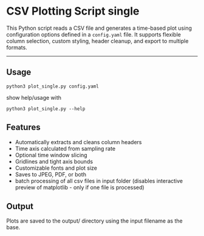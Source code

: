 # CSV Plotting Script single

This Python script reads a CSV file and generates a time-based plot using configuration options defined in a `config.yaml` file. It supports flexible column selection, custom styling, header cleanup, and export to multiple formats.

---

## Usage
```
python3 plot_single.py config.yaml
```
show help/usage with
```
python3 plot_single.py --help
```

## Features
- Automatically extracts and cleans column headers
- Time axis calculated from sampling rate
- Optional time window slicing
- Gridlines and tight axis bounds
- Customizable fonts and plot size
- Saves to JPEG, PDF, or both
- batch processing of all csv files in input folder (disables interactive preview of matplotlib - only if one file is processed)

## Output
Plots are saved to the output/ directory using the input filename as the base.